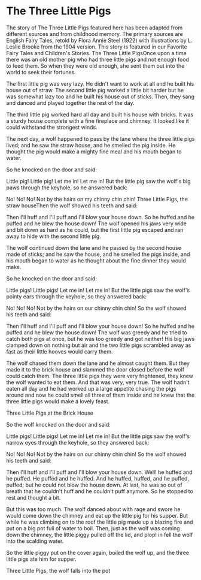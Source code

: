 # The Three Little Pigs
The story of The Three Little Pigs featured here has been adapted from different sources and from childhood memory. The primary sources are English Fairy Tales, retold by Flora Annie Steel (1922) with illustrations by L. Leslie Brooke from the 1904 version. This story is featured in our Favorite Fairy Tales and Children's Stories.
The Three Little PigsOnce upon a time there was an old mother pig who had three little pigs and not enough food to feed them. So when they were old enough, she sent them out into the world to seek their fortunes.

The first little pig was very lazy. He didn't want to work at all and he built his house out of straw. The second little pig worked a little bit harder but he was somewhat lazy too and he built his house out of sticks. Then, they sang and danced and played together the rest of the day.

The third little pig worked hard all day and built his house with bricks. It was a sturdy house complete with a fine fireplace and chimney. It looked like it could withstand the strongest winds.

The next day, a wolf happened to pass by the lane where the three little pigs lived; and he saw the straw house, and he smelled the pig inside. He thought the pig would make a mighty fine meal and his mouth began to water.

So he knocked on the door and said:

  Little pig! Little pig!
  Let me in! Let me in!
But the little pig saw the wolf's big paws through the keyhole, so he answered back:

  No! No! No! 
  Not by the hairs on my chinny chin chin!
Three Little Pigs, the straw houseThen the wolf showed his teeth and said:

  Then I'll huff 
  and I'll puff 
  and I'll blow your house down.
So he huffed and he puffed and he blew the house down! The wolf opened his jaws very wide and bit down as hard as he could, but the first little pig escaped and ran away to hide with the second little pig.

The wolf continued down the lane and he passed by the second house made of sticks; and he saw the house, and he smelled the pigs inside, and his mouth began to water as he thought about the fine dinner they would make.

So he knocked on the door and said:

  Little pigs! Little pigs!
  Let me in! Let me in!
But the little pigs saw the wolf's pointy ears through the keyhole, so they answered back:

  No! No! No!
  Not by the hairs on our chinny chin chin!
So the wolf showed his teeth and said:

  Then I'll huff 
  and I'll puff 
  and I'll blow your house down!
So he huffed and he puffed and he blew the house down! The wolf was greedy and he tried to catch both pigs at once, but he was too greedy and got neither! His big jaws clamped down on nothing but air and the two little pigs scrambled away as fast as their little hooves would carry them.

The wolf chased them down the lane and he almost caught them. But they made it to the brick house and slammed the door closed before the wolf could catch them. The three little pigs they were very frightened, they knew the wolf wanted to eat them. And that was very, very true. The wolf hadn't eaten all day and he had worked up a large appetite chasing the pigs around and now he could smell all three of them inside and he knew that the three little pigs would make a lovely feast.

Three Little Pigs at the Brick House

So the wolf knocked on the door and said:

  Little pigs! Little pigs!
  Let me in! Let me in!
But the little pigs saw the wolf's narrow eyes through the keyhole, so they answered back:

  No! No! No! 
  Not by the hairs on our chinny chin chin!
So the wolf showed his teeth and said:

  Then I'll huff 
  and I'll puff 
  and I'll blow your house down.
Well! he huffed and he puffed. He puffed and he huffed. And he huffed, huffed, and he puffed, puffed; but he could not blow the house down. At last, he was so out of breath that he couldn't huff and he couldn't puff anymore. So he stopped to rest and thought a bit.

But this was too much. The wolf danced about with rage and swore he would come down the chimney and eat up the little pig for his supper. But while he was climbing on to the roof the little pig made up a blazing fire and put on a big pot full of water to boil. Then, just as the wolf was coming down the chimney, the little piggy pulled off the lid, and plop! in fell the wolf into the scalding water.

So the little piggy put on the cover again, boiled the wolf up, and the three little pigs ate him for supper.

Three Little Pigs, the wolf falls into the pot
